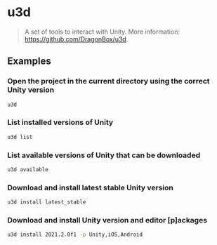 # u3d

> A set of tools to interact with Unity. More information: <https://github.com/DragonBox/u3d>.

## Examples

### Open the project in the current directory using the correct Unity version

```bash
u3d
```

### List installed versions of Unity

```bash
u3d list
```

### List available versions of Unity that can be downloaded

```bash
u3d available
```

### Download and install latest stable Unity version

```bash
u3d install latest_stable
```

### Download and install Unity version and editor [p]ackages

```bash
u3d install 2021.2.0f1 -p Unity,iOS,Android
```
